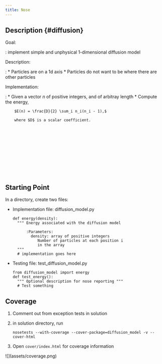 ```yaml
---
title: Nose
---
```


Description {#diffusion}
-----------

<div align="left">

Goal:

:   implement simple and unphysical 1-dimensional diffusion model

Description:

:   * Particles are on a 1d axis
    * Particles do not want to be where there are other particles

Implementation:

:   * Given a vector $n$ of positive integers, and of arbitray length 
    * Compute the energy,

        $E(n) = \frac{D}{2} \sum_i n_i(n_i - 1),$
        
        where $D$ is a scalar coefficient.

</div>

<svg id="model" width="500" height="150" class="boundary"></svg>
<script src="http://d3js.org/d3.v3.min.js" charset="utf-8"></script>
<script src="http://lab.hakim.se/reveal-js//lib/js/head.min.js" ></script>
<script src="http://lab.hakim.se/reveal-js//js/reveal.min.js" ></script>
<style>
.axis path, .axis line {
  fill: none;
  stroke: white;
  shape-rendering: crispEdges;
}
.axis text {
  fill: white
}
</style>
<script>
  function externalDimensions(id) {
    var svgElement = document.getElementById("model");
    var externalWidth = parseInt(svgElement.getAttribute("width"));
    var externalHeight = parseInt(svgElement.getAttribute("height"));
    return {width: externalWidth, height:externalHeight}
  }
  function model() {
    var margin = {top: 20, right: 10, bottom: 35, left: 10};
    var width=100, height=100
    var externalDims = externalDimensions("model");
    externalDims.height -= margin.top + margin.bottom
    externalDims.width -= margin.left + margin.right
    var svg = d3.select("#model").append("g")
                .attr("transform", "translate(" + margin.left + ", " + margin.top + ")");
    var numbers = Array.apply(null, Array(10)).map(function (_, i) {return i;});
    
    var yscale = d3.scale.linear().domain([0, height]).range([0, externalDims.height]);
    var xscale = d3.scale.ordinal().domain(numbers).rangePoints([0, externalDims.width])
    var xAxis = d3.svg.axis().orient("bottom").scale(xscale);
    
    // svg.append("rect").attr("x", -margin.left).attr("y", -margin.top)
    //         .attr("height", externalDims.height + margin.bottom + margin.top)
    //         .attr("width", externalDims.width + margin.right + margin.right)
    //         .style("fill", "rgb(100, 100, 100)")
    
    var margingroup = svg.append("g") .attr("transform", "translate(0, " + externalDims.height + ")");
    var axisgroup = margingroup.append("g").attr("class", "x axis").call(xAxis);
    
    var nbrects = [0, 0, 3, 5, 8, 4, 2, 1]
    var rectangles = []
    for(var j = 0; j < nbrects.length; ++j) {
      for(var i = 0; i < nbrects[j]; ++i) rectangles.push([j, i])
    }

    function xPos(i) { return xscale(i) - 10; }
    function yPos(i) { return -yscale(i * 14 + 15); }
    var rectgroup = margingroup.append("g")
    rectgroup.selectAll("rect").data(rectangles, function(d, i) {return i;}).enter()
            .append("rect")
            .attr("x", function(d) { return xPos(d[0]); })
            .attr("y", function(d) { return yPos(d[1]); })
            .attr("id", function(d, i) { return "rect" + i; })
            .attr("width", 20).attr("height", yscale(12)).style("fill", "blue").style("stroke-width", "1px");
    return {x: xPos, y: yPos, group: rectgroup}
  }
  particle_position = model();
  particle_movements = [
    [7, 2, 1],
    [14, 5, 3],
    [1, 1, 0],
    [19, 6, 3],
    [7, 3, 4],
    [2, 0, 0],
    [7, 2, 2],
    [15, 6, 2],
    [15, 5, 4],
    [2, 1, 0]
  ];
  function update_particles() {
     if(particle_movements.length == 0) { clearInterval(); return; }
     newPosition = particle_movements.pop();
     particle_position.group.select("#rect" + newPosition[0])
       .transition()
       .duration(750)
       .attr("x", particle_position.x(newPosition[1]))
       .attr("y", particle_position.y(newPosition[2]));
  }
  Reveal.addEventListener( 'slidechanged', function( event ) {
      if(event.currentSlide.getAttribute("id") != "diffusion") {
        clearInterval();
      } else { setInterval(update_particles, 1500); }
      // event.previousSlide, event.currentSlide, event.indexh, event.indexv
  } );
</script>

Starting Point
--------------

<div align="left">
In a directory, create two files:

* Implementation file: diffusion_model.py

    ~~~~~~~~~~~~~~~~~~{.python}
    def energy(density):
      """ Energy associated with the diffusion model

          :Parameters:
            density: array of positive integers
               Number of particles at each position i 
               in the array
      """
      # implementation goes here
    ~~~~~~~~~~~~~~~~~~

* Testing file: test_diffusion_model.py

    ~~~~~~~~~~~~~~~~~~~~{.python}
    from diffusion_model import energy
    def test_energy():
      """ Optional description for nose reporting """
      # Test something
    ~~~~~~~~~~~~~~~~~~~~
</div>

Coverage
--------

<div align="left">

1. Comment out from exception tests in solution 
1. in solution directory, run

    ~~~~~~~~~~~~~~{.bash}
    nosetests --with-coverage --cover-package=diffusion_model -v --cover-html
    ~~~~~~~~~~~~~~

1. Open ``cover/index.html`` for coverage information

</div>
![](assets/coverage.png)
